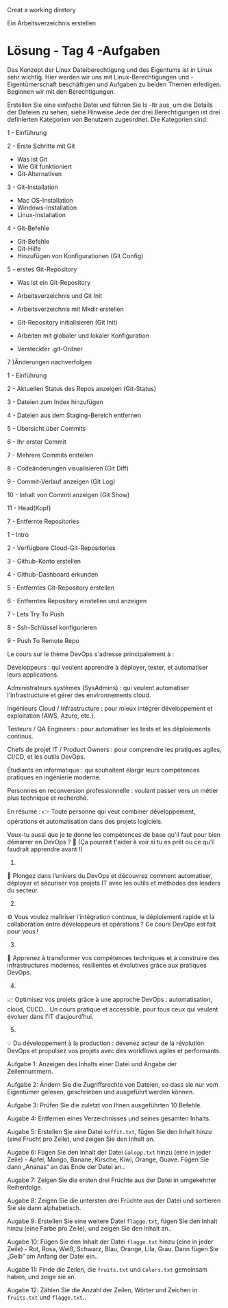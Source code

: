 


Creat a working diretory



Ein Arbeitsverzeichnis erstellen






# Lösung - Tag 4 -Aufgaben

Das
Konzept der Linux Dateiberechtigung und des Eigentums ist in Linux sehr wichtig. Hier werden wir uns mit Linux-Berechtigungen und -Eigentümerschaft beschäftigen und Aufgaben zu beiden Themen erledigen. Beginnen wir mit den Berechtigungen.

Erstellen Sie eine einfache Datei und führen Sie ls -ltr aus, um die Details der Dateien zu sehen, siehe Hinweise
Jede der drei Berechtigungen ist drei definierten Kategorien von Benutzern zugeordnet. Die Kategorien sind:

1 - Einführung



2 - Erste Schritte mit Git

- Was ist Git
- Wie Git funktioniert
- Git-Alternativen

3 - Git-Installation


- Mac OS-Installation
- Windows-Installation
- Linux-Installation

4 - Git-Befehle

 - Git-Befehle
 - Git-Hilfe
 - Hinzufügen von Konfigurationen (Git Config)


5 - erstes Git-Repository

 - Was ist ein Git-Repository

 - Arbeitsverzeichnis und Git Init

 - Arbeitsverzeichnis mit Mkdir erstellen

 - Git-Repository initialisieren (Git Init)

 - Arbeiten mit globaler und lokaler Konfiguration

 - Versteckter .git-Ordner



7 )Änderungen nachverfolgen


1 - Einführung

2 - Aktuellen Status des Repos anzeigen (Git-Status)

3 - Dateien zum Index hinzufügen

4 - Dateien aus dem Staging-Bereich entfernen

5 - Übersicht über Commits

6 - Ihr erster Commit

7 - Mehrere Commits erstellen

8 - Codeänderungen visualisieren (Git Diff)

9 - Commit-Verlauf anzeigen (Git Log)

10 - Inhalt von Commti anzeigen (Git Show)

11 - Head(Kopf)



7 - Entfernte Repositories

1 - Intro

2 - Verfügbare Cloud-Git-Repositories

3 - Github-Konto erstellen

4 - Github-Dashboard erkunden

5 - Entferntes Git-Repository erstellen

6 - Entferntes Repository einstellen und anzeigen

7 - Lets Try To Push

8 - Ssh-Schlüssel konfigurieren

9 - Push To Remote Repo








Le cours sur le thème DevOps s'adresse principalement à :

Développeurs : qui veulent apprendre à déployer, tester, et automatiser leurs applications.

Administrateurs systèmes (SysAdmins) : qui veulent automatiser l'infrastructure et gérer des environnements cloud.

Ingénieurs Cloud / Infrastructure : pour mieux intégrer développement et exploitation (AWS, Azure, etc.).

Testeurs / QA Engineers : pour automatiser les tests et les déploiements continus.

Chefs de projet IT / Product Owners : pour comprendre les pratiques agiles, CI/CD, et les outils DevOps.

Étudiants en informatique : qui souhaitent élargir leurs compétences pratiques en ingénierie moderne.

Personnes en reconversion professionnelle : voulant passer vers un métier plus technique et recherché.

En résumé :
👉 Toute personne qui veut combiner développement, opérations et automatisation dans des projets logiciels.

Veux-tu aussi que je te donne les compétences de base qu'il faut pour bien démarrer en DevOps ? 🚀
(Ça pourrait t'aider à voir si tu es prêt ou ce qu’il faudrait apprendre avant !)



1.
🚀 Plongez dans l’univers du DevOps et découvrez comment automatiser, déployer et sécuriser vos projets IT avec les outils et méthodes des leaders du secteur.

2.
⚙️ Vous voulez maîtriser l’intégration continue, le déploiement rapide et la collaboration entre développeurs et opérations ? Ce cours DevOps est fait pour vous !

3.
🌟 Apprenez à transformer vos compétences techniques et à construire des infrastructures modernes, résilientes et évolutives grâce aux pratiques DevOps.

4.
📈 Optimisez vos projets grâce à une approche DevOps : automatisation, cloud, CI/CD... Un cours pratique et accessible, pour tous ceux qui veulent évoluer dans l’IT d’aujourd’hui.

5.
💡 Du développement à la production : devenez acteur de la révolution DevOps et propulsez vos projets avec des workflows agiles et performants.



















Aufgabe 1: Anzeigen des Inhalts einer Datei und Angabe der Zeilennummern.



Aufgabe 2: Ändern Sie die Zugriffsrechte von Dateien, so dass sie nur vom Eigentümer gelesen, geschrieben und ausgeführt werden können.



Aufgabe 3: Prüfen Sie die zuletzt von Ihnen ausgeführten 10 Befehle.



Augabe 4: Entfernen eines Verzeichnisses und seines gesamten Inhalts.



Augabe 5: Erstellen Sie eine Datei `koffit.txt`, fügen Sie den Inhalt hinzu (eine Frucht pro Zeile), und zeigen Sie den Inhalt an.




Augabe 6: Fügen Sie den Inhalt der Datei `Galopp.txt` hinzu (eine in jeder Zeile) - Apfel, Mango, Banane, Kirsche, Kiwi, Orange, Guave. Fügen Sie dann „Ananas“ an das Ende der Datei an..



Augabe 7: Zeigen Sie die ersten drei Früchte aus der Datei in umgekehrter Reihenfolge.




Augabe 8: Zeigen Sie die untersten drei Früchte aus der Datei und sortieren Sie sie dann alphabetisch.




Augabe 9: Erstellen Sie eine weitere Datei `flagge.txt`, fügen Sie den Inhalt hinzu (eine Farbe pro Zeile), und zeigen Sie den Inhalt an..




Augabe 10: Fügen Sie den Inhalt der Datei `flagge.txt` hinzu (eine in jeder Zeile) - Rot, Rosa, Weiß, Schwarz, Blau, Orange, Lila, Grau. Dann fügen Sie „Gelb“ am Anfang der Datei ein..




Augabe 11: Finde die Zeilen, die `fruits.txt` und `Colors.txt` gemeinsam haben, und zeige sie an.




Augabe 12: Zählen Sie die Anzahl der Zeilen, Wörter und Zeichen in `fruits.txt` und `flagge.txt`..




